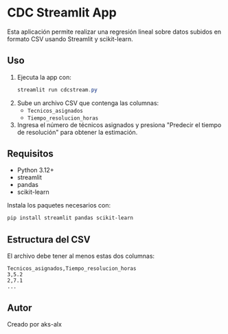 # CDC Streamlit App

Esta aplicación permite realizar una regresión lineal sobre datos subidos en formato CSV usando Streamlit y scikit-learn.

## Uso

1. Ejecuta la app con:
   ```powershell
   streamlit run cdcstream.py
   ```
2. Sube un archivo CSV que contenga las columnas:
   - `Tecnicos_asignados`
   - `Tiempo_resolucion_horas`
3. Ingresa el número de técnicos asignados y presiona "Predecir el tiempo de resolución" para obtener la estimación.

## Requisitos
- Python 3.12+
- streamlit
- pandas
- scikit-learn

Instala los paquetes necesarios con:
```powershell
pip install streamlit pandas scikit-learn
```

## Estructura del CSV
El archivo debe tener al menos estas dos columnas:
```csv
Tecnicos_asignados,Tiempo_resolucion_horas
3,5.2
2,7.1
...
```

## Autor
Creado por aks-alx
